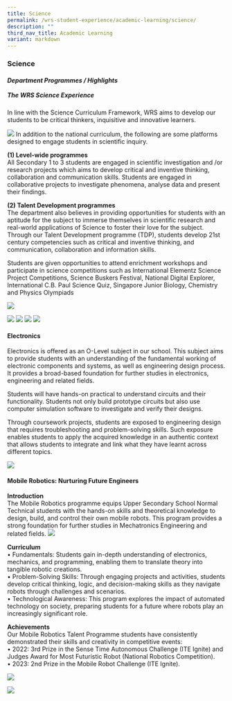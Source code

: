 ```yaml
---
title: Science
permalink: /wrs-student-experience/academic-learning/science/
description: ""
third_nav_title: Academic Learning
variant: markdown
---
```

### **Science**
##### **Department Programmes / Highlights**<br><br>**The WRS Science Experience**

In line with the Science Curriculum Framework, WRS aims to develop our students to be critical thinkers, inquisitive and innovative learners. 

![](/images/Sci__Picture1.jpg)
In addition to the national curriculum, the following are some platforms designed to engage students in scientific inquiry.

**(1) Level-wide programmes**<br>
All Secondary 1 to 3 students are engaged in scientific investigation and /or research projects which aims to develop critical and inventive thinking, collaboration and communication skills. Students are engaged in collaborative projects to investigate phenomena, analyse data and present their findings.  

**(2) Talent Development programmes**<br>
The department also believes in providing opportunities for students with an aptitude for the subject to immerse themselves in scientific research and real-world applications of Science to foster their love for the subject. Through our Talent Development programme (TDP), students develop 21st century competencies such as critical and inventive thinking, and communication, collaboration and information skills. 

Students are given opportunities to attend enrichment workshops and participate in science competitions such as International Elementz Science Project Competitions, Science Buskers Festival, National Digital Explorer, International C.B. Paul Science Quiz, Singapore Junior Biology, Chemistry and Physics Olympiads

![](/images/Sci2_pic_2.jpg)

![](/images/Sci_pic_4.png)
![](/images/Sci_Pic_5.jpg)
![](/images/Sci_Pic_6.jpg)
![](/images/Sci_pic_7.jpg)
#### Electronics ###
Electronics is offered as an O-Level subject in our school. This subject aims to provide students with an understanding of the fundamental working of electronic components and systems, as well as engineering design process. It provides a broad-based foundation for further studies in electronics, engineering and related fields.

Students will have hands-on practical to understand circuits and their functionality. Students not only build prototype circuits but also use computer simulation software to investigate and verify their designs.  

Through coursework projects, students are exposed to engineering design that requires troubleshooting and problem-solving skills. Such exposure enables students to apply the acquired knowledge in an authentic context that allows students to integrate and link what they have learnt across different topics. 

![](/images/Pic11.png)

#### Mobile Robotics: Nurturing Future Engineers ####
**Introduction** <br>
The Mobile Robotics programme equips Upper Secondary School Normal Technical students with the hands-on skills and theoretical knowledge to design, build, and control their own mobile robots. This program provides a strong foundation for further studies in Mechatronics Engineering and related fields.
![](/images/Sci_pic_8.jpg)

**Curriculum**<br>
•	Fundamentals: Students gain in-depth understanding of electronics, mechanics, and programming, enabling them to translate theory into tangible robotic creations.<br>
•	Problem-Solving Skills: Through engaging projects and activities, students develop critical thinking, logic, and decision-making skills as they navigate robots through challenges and scenarios.<br>
 •	Technological Awareness: This program explores the impact of automated technology on society, preparing students for a future where robots play an increasingly significant role.
 

**Achievements**<br>
Our Mobile Robotics Talent Programme students have consistently demonstrated their skills and creativity in competitive events:<br>
•	2022: 3rd Prize in the Sense Time Autonomous Challenge (ITE Ignite) and Judges Award for Most Futuristic Robot (National Robotics Competition).<br>
•	2023: 2nd Prize in the Mobile Robot Challenge (ITE Ignite).

![](/images/Sci_pic_9.jpg)

![](/images/Sci_table.jpg)